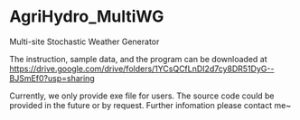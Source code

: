# AgriHydro_MultiWG
Multi-site Stochastic Weather Generator

The instruction, sample data, and the program can be downloaded at https://drive.google.com/drive/folders/1YCsQCfLnDI2d7cy8DR51DyG--BJSmEf0?usp=sharing

Currently, we only provide exe file for users. The source code could be provided in the future or by request.
Further infomation please contact me~
